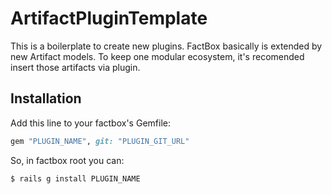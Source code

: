 # ArtifactPluginTemplate

This is a boilerplate to create new plugins.
FactBox basically is extended by new Artifact models. To keep one modular ecosystem, it's recomended insert those artifacts via plugin.

## Installation
Add this line to your factbox's Gemfile:

```ruby
gem "PLUGIN_NAME", git: "PLUGIN_GIT_URL"
```

So, in factbox root you can:

```bash
$ rails g install PLUGIN_NAME
```
